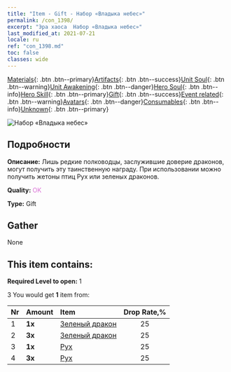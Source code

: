 ```yaml
---
title: "Item - Gift - Набор «Владыка небес»"
permalink: /con_1398/
excerpt: "Эра хаоса  Набор «Владыка небес»"
last_modified_at: 2021-07-21
locale: ru
ref: "con_1398.md"
toc: false
classes: wide
---
```

 [Materials](/ItemsRU/){: .btn .btn--primary}[Artifacts](/ItemsRU/Artifacts/){: .btn .btn--success}[Unit Soul](/ItemsRU/UnitSoul/){: .btn .btn--warning}[Unit Awakening](/ItemsRU/UnitAwakening/){: .btn .btn--danger}[Hero Soul](/ItemsRU/HeroSoul/){: .btn .btn--info}[Hero Skill](/ItemsRU/HeroSkill/){: .btn .btn--primary}[Gift](/ItemsRU/Gift/){: .btn .btn--success}[Event related](/ItemsRU/Events/){: .btn .btn--warning}[Avatars](/ItemsRU/Avatars/){: .btn .btn--danger}[Consumables](/ItemsRU/Consumables/){: .btn .btn--info}[Unknown](/ItemsRU/Unknown/){: .btn .btn--primary}

 ![Набор «Владыка небес»](/images/t/i_907012.png)

## Подробности
 **Описание:** Лишь редкие полководцы, заслужившие доверие драконов, могут получить эту таинственную награду. При использовании можно получить жетоны птиц Рух или зеленых драконов.

 **Quality:** <span style="color: #DA70D6">OK</span>

 **Type:** Gift

## Gather

  None

## This item contains:

 **Required Level to open:** 1

 3 You would get **1** item  from:

  | Nr | Amount |     Item    | Drop Rate,% |
  |:---|:-------|:------------|:---------:|
  | 1 |  **1x** | [Зеленый дракон](/ItemsRU/unt_205/) | 25 | 
  | 2 |  **3x** | [Зеленый дракон](/ItemsRU/unt_205/) | 25 | 
  | 3 |  **1x** | [Рух](/ItemsRU/unt_221/) | 25 | 
  | 4 |  **3x** | [Рух](/ItemsRU/unt_221/) | 25 | 
